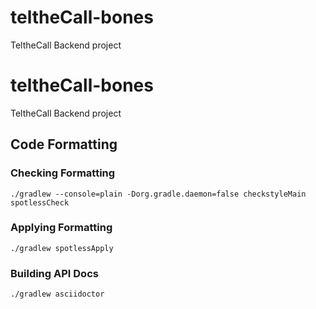 # teltheCall-bones
TeltheCall Backend project

# teltheCall-bones
TeltheCall Backend project


## Code Formatting
### Checking Formatting
`./gradlew --console=plain -Dorg.gradle.daemon=false checkstyleMain spotlessCheck`

### Applying Formatting
`./gradlew spotlessApply`

### Building API Docs
`./gradlew asciidoctor`
